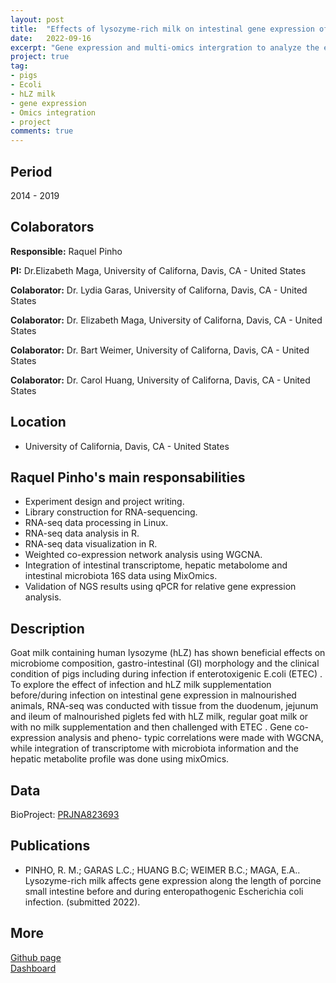 ```yaml
---
layout: post
title:  "Effects of lysozyme-rich milk on intestinal gene expression of malnourished piglets challenged with E.coli"
date:   2022-09-16
excerpt: "Gene expression and multi-omics intergration to analyze the effect of hLZ-rich milk supplementation on malanourished piglets before and after infection."
project: true
tag:
- pigs 
- Ecoli
- hLZ milk
- gene expression
- Omics integration
- project
comments: true
---
```

  
## Period 
  
2014 - 2019

## Colaborators

**Responsible:** Raquel Pinho 

**PI:** Dr.Elizabeth Maga, University of Californa, Davis, CA - United States

**Colaborator:** Dr. Lydia Garas, University of Californa, Davis, CA - United States

**Colaborator:** Dr. Elizabeth Maga, University of Californa, Davis, CA - United States

**Colaborator:** Dr. Bart Weimer, University of Californa, Davis, CA - United States

**Colaborator:** Dr. Carol Huang, University of Californa, Davis, CA - United States

## Location

* University of California, Davis, CA - United States

## Raquel Pinho's main responsabilities

* Experiment design and project writing.
* Library construction for RNA-sequencing.
* RNA-seq data processing in Linux.
* RNA-seq data analysis in R.
* RNA-seq data visualization in R.
* Weighted co-expression network analysis using WGCNA.
* Integration of intestinal transcriptome, hepatic metabolome and intestinal
microbiota 16S data using MixOmics.
* Validation of NGS results using qPCR for relative gene expression analysis.

## Description 

Goat milk containing human lysozyme (hLZ) has shown beneficial effects on microbiome composition, gastro-intestinal (GI) morphology and the clinical condition of pigs including during infection if enterotoxigenic E.coli (ETEC) . To explore the effect of infection and hLZ milk supplementation before/during infection on intestinal gene expression in malnourished animals, RNA-seq was conducted with tissue from the duodenum, jejunum and ileum of malnourished piglets fed with hLZ milk, regular goat milk or with no milk supplementation and then challenged with ETEC . Gene co-expression analysis and pheno- typic correlations were made with WGCNA, while integration of transcriptome with microbiota information and the hepatic metabolite profile was done using mixOmics.  

## Data 

BioProject: [PRJNA823693](https://www.ncbi.nlm.nih.gov/bioproject/?term=PRJNA823693)

## Publications

* PINHO, R. M.; GARAS L.C.; HUANG B.C; WEIMER B.C.; MAGA, E.A.. Lysozyme-rich milk affects gene expression along the
length of porcine small intestine before and during enteropathogenic Escherichia coli infection. (submitted 2022).

## More

<div markdown="0"><a href="https://github.com/RaquelPinho/" class="btn">Github page</a></div>
<div markdown="0"><a href="mhlz_dashboard.html" class="btn">Dashboard</a></div>